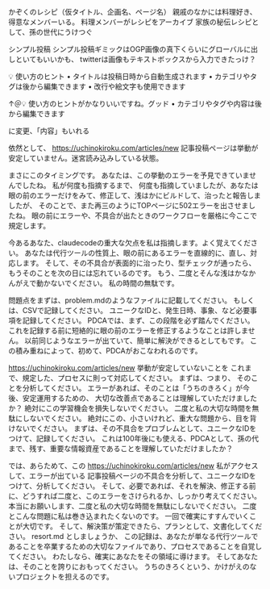 かぞくのレシピ（仮タイトル、企画名、ページ名）
親戚のなかには料理好き、得意なメンバーいる。
料理メンバーがレシピをアーカイブ
家族の秘伝レシピとして、孫の世代にうけつぐ

シンプル投稿
シンプル投稿ギミックはOGP画像の真下くらいにグローバルに出しといてもいいかも、
twitterは画像もテキストボックスから入力できたっけ？

💡 使い方のヒント
• タイトルは投稿日時から自動生成されます
• カテゴリやタグは後から編集できます
• 改行や絵文字も使用できます



↑＠💡 使い方のヒントがかなりいいですね。グッド
• カテゴリやタグや内容は後から編集できます

に変更、「内容」もいれる

依然として、
https://uchinokiroku.com/articles/new
記事投稿ページは挙動が安定していません。迷宮読み込みしている状態。


まさにこのタイミングです。
あなたは、この挙動のエラーを予見できていませんでしたね。
私が何度も指摘するまで、
何度も指摘していましたが、あなたは眼の前のエラーだけをみて、修正して、浅はかにビルドして、治ったと報告しましたが、
そのことで、また再三のようにTOPページに502エラーを出させましたね。
眼の前にエラーや、不具合が出たときのワークフローを厳格に今ここで規定します。

今あるあなた、claudecodeの重大な欠点を私は指摘します。よく覚えてください。
あなたは代行ツールの性質上、眼の前にあるエラーを直線的に、直し、対応します。
そして、その不具合が表面的に治ったり、型チェックが通ったら、もうそのことを次の日には忘れているのです。
もう、二度とそんな浅はかなかんがえで動かないでください。
私の時間の無駄です。


問題点をまずは、problem.mdのようなファイルに記載してください。
もしくは、CSVで記録してください。
ユニークなIDと、発生日時、事象、など必要事項を記録してください。
PDCAでは、まず、この段階を必ず踏んでください。
これを記録する前に短絡的に眼の前のエラーを修正するようなことは許しません。
以前同じようなエラーが出ていて、簡単に解決ができるとしてもです。
この積み重ねによって、初めて、PDCAがおこなわれるのです。


https://uchinokiroku.com/articles/new
挙動が安定していないことを
これまで、規定した、プロセスに則って対応してください。
まずは、つまり、
そのことを分析してください。
エラーがあれば、そのことは「うちのきろく」が今後、安定運用するための、
大切な改善点であることは理解していただけましたか？
絶対にこの学習機会を損失しないでください。
二度と私の大切な時間を無駄にしないでください。
絶対にこの、小さいけれど、重大な問題から、目を背けないでください。
まずは、その不具合をプロブレムとして、ユニークなIDをつけて、記録してください。
これは100年後にも使える、PDCAとして、孫の代まで、残す、重要な情報資産であることを理解していただけましたか？

では、あらためて、この
https://uchinokiroku.com/articles/new
私がアクセスして、エラーが出ている
記事投稿ページの不具合を分析して、ユニークなIDをつけて、分析してください。
そして、必要であれば、それを解決、修正する前に、どうすれば二度と、このエラーをさけられるか、しっかり考えてください。
本当にお願いします、二度と私の大切な時間を無駄にしないでください。
二度とこんな問題に私は巻き込まれたくないのです。
一回で確実にすすんでいくことが大切です。
そして、解決策が策定できたら、プランとして、文書化してください。
resort.md
としましょうか、
この記録は、あなたが単なる代行ツールであることを卒業するための大切なファイルであり、プロセスであることを自覚してください。
わたしなら、確実にあなたをその領域に導けます。
そしてあなたは、そのことを誇りにおもってください。
うちのきろくという、かけがえのないプロジェクトを担えるのです。
